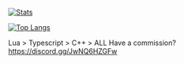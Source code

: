 [![Stats](https://github-readme-stats.vercel.app/api?username=NotDSF&show_icons=true&count_private=true&theme=dark)]()

[![Top Langs](https://github-readme-stats.vercel.app/api/top-langs/?username=NotDSF&hide=css&layout=compact&theme=dark)]()

Lua > Typescript > C++ > ALL
Have a commission? https://discord.gg/JwNQ6HZGFw
